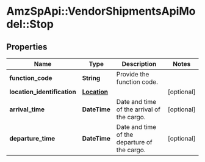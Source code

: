 # AmzSpApi::VendorShipmentsApiModel::Stop

## Properties
Name | Type | Description | Notes
------------ | ------------- | ------------- | -------------
**function_code** | **String** | Provide the function code. | 
**location_identification** | [**Location**](Location.md) |  | [optional] 
**arrival_time** | **DateTime** | Date and time of the arrival of the cargo. | [optional] 
**departure_time** | **DateTime** | Date and time of the departure of the cargo. | [optional] 

